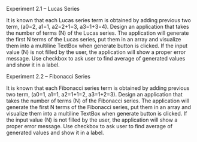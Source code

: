 Experiment 2.1 – Lucas Series 

It is known that each Lucas series term is obtained by adding previous two term, (a0=2, a1=1, a2=2+1=3, 
a3=1+3=4). Design an application that takes the number of terms (N) of the Lucas series. The application will 
generate the first N terms of the Lucas series, put them in an array and visualize them into a multiline TextBox
when generate button is clicked. If the input value (N) is not filled by the user, the application will show a proper 
error message. Use checkbox to ask user to find average of generated values and show it in a label.

Experiment 2.2 – Fibonacci Series 

It is known that each Fibonacci series term is obtained by adding previous two term, (a0=1, a1=1, a2=1+1=2, 
a3=1+2=3). Design an application that takes the number of terms (N) of the Fibonacci series. The application will 
generate the first N terms of the Fibonacci series, put them in an array and visualize them into a multiline TextBox
when generate button is clicked. If the input value (N) is not filled by the user, the application will show a proper 
error message. Use checkbox to ask user to find average of generated values and show it in a label.
